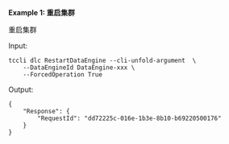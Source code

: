 **Example 1: 重启集群**

重启集群

Input: 

```
tccli dlc RestartDataEngine --cli-unfold-argument  \
    --DataEngineId DataEngine-xxx \
    --ForcedOperation True
```

Output: 
```
{
    "Response": {
        "RequestId": "dd72225c-016e-1b3e-8b10-b69220500176"
    }
}
```

